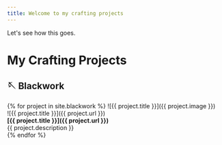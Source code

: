 ```yaml
---
title: Welcome to my crafting projects
---
```


Let's see how this goes.

# My Crafting Projects

## 🪡 Blackwork
{% for project in site.blackwork %}
![{{ project.title }}]({{ project.image }})  
![{{ project.title }}]({{ project.url }})  
**[{{ project.title }}]({{ project.url }})**  
{{ project.description }}  
{% endfor %}
